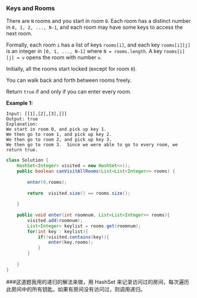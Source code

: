 ### Keys and Rooms

There are `N` rooms and you start in room `0`.  Each room has a distinct number in `0, 1, 2, ..., N-1`, and each room may have some keys to access the next room. 

Formally, each room `i` has a list of keys `rooms[i]`, and each key `rooms[i][j]` is an integer in `[0, 1, ..., N-1]` where `N = rooms.length`.  A key `rooms[i][j] = v` opens the room with number `v`.

Initially, all the rooms start locked (except for room `0`). 

You can walk back and forth between rooms freely.

Return `true` if and only if you can enter every room.



**Example 1:**

```
Input: [[1],[2],[3],[]]
Output: true
Explanation:  
We start in room 0, and pick up key 1.
We then go to room 1, and pick up key 2.
We then go to room 2, and pick up key 3.
We then go to room 3.  Since we were able to go to every room, we return true.
```



~~~java
class Solution {
    HashSet<Integer> visited = new HashSet<>();
    public boolean canVisitAllRooms(List<List<Integer>> rooms) {
        
        enter(0,rooms);
        
        return  visited.size() == rooms.size();
        
    }
    
    public void enter(int roomnum, List<List<Integer>> rooms){
        visited.add(roomnum);
        List<Integer> keylist = rooms.get(roomnum);
        for(int key : keylist){
            if(!visited.contains(key)){
                enter(key,rooms);
            }
        }
        
    }
}
~~~

###这道题我用的递归的解法来做，用 HashSet 来记录访问过的房间，每次遍历此房间中的所有钥匙，如果有房间没有访问过，则调用递归。